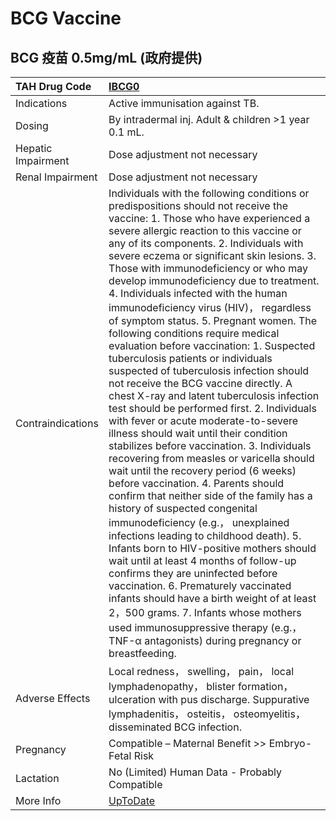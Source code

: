 # BCG Vaccine

## BCG 疫苗 0.5mg/mL (政府提供)

| TAH Drug Code      | [IBCG0](https://www.tahsda.org.tw/drugs/hissearch.php?drug_code=IBCG0)                                                                                                                                                                                                                                                                                                                                                                                                                                                                                                                                                                                                                                                                                                                                                                                                                                                                                                                                                                                                                                                                                                                                                                                                                                                                                                                                                                                                                                                                                           |
|:-------------------|:-----------------------------------------------------------------------------------------------------------------------------------------------------------------------------------------------------------------------------------------------------------------------------------------------------------------------------------------------------------------------------------------------------------------------------------------------------------------------------------------------------------------------------------------------------------------------------------------------------------------------------------------------------------------------------------------------------------------------------------------------------------------------------------------------------------------------------------------------------------------------------------------------------------------------------------------------------------------------------------------------------------------------------------------------------------------------------------------------------------------------------------------------------------------------------------------------------------------------------------------------------------------------------------------------------------------------------------------------------------------------------------------------------------------------------------------------------------------------------------------------------------------------------------------------------------------|
| Indications        | Active immunisation against TB.                                                                                                                                                                                                                                                                                                                                                                                                                                                                                                                                                                                                                                                                                                                                                                                                                                                                                                                                                                                                                                                                                                                                                                                                                                                                                                                                                                                                                                                                                                                                  |
| Dosing             | By intradermal inj. Adult & children >1 year 0.1 mL.                                                                                                                                                                                                                                                                                                                                                                                                                                                                                                                                                                                                                                                                                                                                                                                                                                                                                                                                                                                                                                                                                                                                                                                                                                                                                                                                                                                                                                                                                                             |
| Hepatic Impairment | Dose adjustment not necessary                                                                                                                                                                                                                                                                                                                                                                                                                                                                                                                                                                                                                                                                                                                                                                                                                                                                                                                                                                                                                                                                                                                                                                                                                                                                                                                                                                                                                                                                                                                                    |
| Renal Impairment   | Dose adjustment not necessary                                                                                                                                                                                                                                                                                                                                                                                                                                                                                                                                                                                                                                                                                                                                                                                                                                                                                                                                                                                                                                                                                                                                                                                                                                                                                                                                                                                                                                                                                                                                    |
| Contraindications  | Individuals with the following conditions or predispositions should not receive the vaccine: 1. Those who have experienced a severe allergic reaction to this vaccine or any of its components. 2. Individuals with severe eczema or significant skin lesions. 3. Those with immunodeficiency or who may develop immunodeficiency due to treatment. 4. Individuals infected with the human immunodeficiency virus (HIV)， regardless of symptom status. 5. Pregnant women. The following conditions require medical evaluation before vaccination: 1. Suspected tuberculosis patients or individuals suspected of tuberculosis infection should not receive the BCG vaccine directly. A chest X-ray and latent tuberculosis infection test should be performed first. 2. Individuals with fever or acute moderate-to-severe illness should wait until their condition stabilizes before vaccination. 3. Individuals recovering from measles or varicella should wait until the recovery period (6 weeks) before vaccination. 4. Parents should confirm that neither side of the family has a history of suspected congenital immunodeficiency (e.g.， unexplained infections leading to childhood death). 5. Infants born to HIV-positive mothers should wait until at least 4 months of follow-up confirms they are uninfected before vaccination. 6. Prematurely vaccinated infants should have a birth weight of at least 2，500 grams. 7. Infants whose mothers used immunosuppressive therapy (e.g.， TNF-α antagonists) during pregnancy or breastfeeding. |
| Adverse Effects    | Local redness， swelling， pain， local lymphadenopathy， blister formation， ulceration with pus discharge. Suppurative lymphadenitis， osteitis， osteomyelitis， disseminated BCG infection.                                                                                                                                                                                                                                                                                                                                                                                                                                                                                                                                                                                                                                                                                                                                                                                                                                                                                                                                                                                                                                                                                                                                                                                                                                                                                                                                                                  |
| Pregnancy          | Compatible – Maternal Benefit >> Embryo-Fetal Risk                                                                                                                                                                                                                                                                                                                                                                                                                                                                                                                                                                                                                                                                                                                                                                                                                                                                                                                                                                                                                                                                                                                                                                                                                                                                                                                                                                                                                                                                                                               |
| Lactation          | No (Limited) Human Data - Probably Compatible                                                                                                                                                                                                                                                                                                                                                                                                                                                                                                                                                                                                                                                                                                                                                                                                                                                                                                                                                                                                                                                                                                                                                                                                                                                                                                                                                                                                                                                                                                                    |
| More Info          | [UpToDate](https://www.uptodate.com/contents/bacillus-calmette-guerin-bcg-percutaneous-vaccine-us-product-consult-local-product-information-for-non-us-vaccine-drug-information)                                                                                                                                                                                                                                                                                                                                                                                                                                                                                                                                                                                                                                                                                                                                                                                                                                                                                                                                                                                                                                                                                                                                                                                                                                                                                                                                                                                 |

